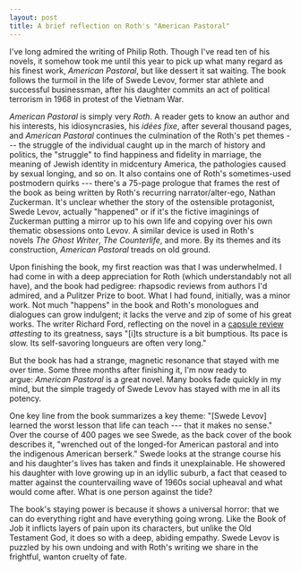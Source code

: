 ```yaml
---
layout: post
title: A brief reflection on Roth's "American Pastoral"
---
```


I've long admired the writing of Philip Roth. Though I've read ten of his novels, it somehow took me until this year to pick up what many regard as his finest work, *American Pastoral*, but like dessert it sat waiting. The book follows the turmoil in the life of Swede Levov, former star athlete and successful businessman, after his daughter commits an act of political terrorism in 1968 in protest of the Vietnam War.

*American Pastoral* is simply very *Roth*. A reader gets to know an author and his interests, his idiosyncrasies, his *idées fixe*, after several thousand pages, and *American Pastoral* continues the culmination of the Roth's pet themes --- the struggle of the individual caught up in the march of history and politics, the "struggle" to find happiness and fidelity in marriage, the meaning of Jewish identity in midcentury America, the pathologies caused by sexual longing, and so on. It also contains one of Roth's sometimes-used postmodern quirks --- there's a 75-page prologue that frames the rest of the book as being written by Roth's recurring narrator/alter-ego, Nathan Zuckerman. It's unclear whether the story of the ostensible protagonist, Swede Levov, actually "happened" or if it's the fictive imaginings of Zuckerman putting a mirror up to his own life and copying over his own thematic obsessions onto Levov. A similar device is used in Roth's novels *The Ghost Writer*, *The Counterlife*, and more. By its themes and its construction, *American Pastoral* treads on old ground.

Upon finishing the book, my first reaction was that I was underwhelmed. I had come in with a deep appreciation for Roth (which understandably not all have), and the book had pedigree: rhapsodic reviews from authors I'd admired, and a Pulitzer Prize to boot. What I had found, initially, was a minor work. Not much "happens" in the book and Roth's monologues and dialogues can grow indulgent; it lacks the verve and zip of some of his great works. The writer Richard Ford, reflecting on the novel in a [capsule review](https://www.nytimes.com/2018/05/25/books/philip-roths-best-book.html) *attesting* to its greatness, says "[i]ts structure is a bit bumptious. Its pace is slow. Its self-savoring longueurs are often very long."

But the book has had a strange, magnetic resonance that stayed with me over time. Some three months after finishing it, I'm now ready to argue: *American Pastoral* is a great novel. Many books fade quickly in my mind, but the simple tragedy of Swede Levov has stayed with me in all its potency.

One key line from the book summarizes a key theme: "[Swede Levov] learned the worst lesson that life can teach --- that it makes no sense." Over the course of 400 pages we see Swede, as the back cover of the book describes it, "wrenched out of the longed-for American pastoral and into the indigenous American berserk." Swede looks at the strange course his and his daughter's lives has taken and finds it unexplainable. He showered his daughter with love growing up in an idyllic suburb, a fact that ceased to matter against the countervailing wave of 1960s social upheaval and what would come after. What is one person against the tide?

The book's staying power is because it shows a universal horror: that we can do everything right and have everything going wrong. Like the Book of Job it inflicts layers of pain upon its characters, but unlike the Old Testament God, it does so with a deep, abiding empathy. Swede Levov is puzzled by his own undoing and with Roth's writing we share in the frightful, wanton cruelty of fate.
